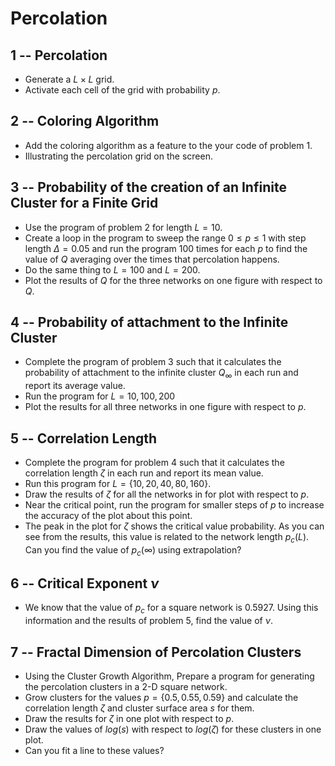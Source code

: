 # Percolation

## 1 -- Percolation
- Generate a $L \times L$ grid.
- Activate each cell of the grid with probability $p$.

## 2 -- Coloring Algorithm
- Add the coloring algorithm as a feature to the your code of problem 1.
- Illustrating the percolation grid on the screen.

## 3 -- Probability of the creation of an Infinite Cluster for a Finite Grid
- Use the program of problem 2 for length $L = 10$.
- Create a loop in the program to sweep the range $0 \le p \le 1$ with step length $\Delta = 0.05$ and 
run the program 100 times for each $p$ to find the value of $Q$ averaging over the times that percolation happens.
- Do the same thing to $L=100$ and $L=200$.
- Plot the results of $Q$ for the three networks on one figure with respect to $Q$.

## 4 -- Probability of attachment to the Infinite Cluster
- Complete the program of problem 3 such that it calculates the probability of attachment to the 
infinite cluster $Q_{\infty}$ in each run and report its average value.
- Run the program for $L = 10, 100, 200$ 
- Plot the results for all three networks in one figure with respect to $p$.

## 5 -- Correlation Length
- Complete the program for problem 4 such that it calculates the correlation length $\zeta$ in each run 
and report its mean value.
- Run this program for $L = \{10, 20, 40, 80, 160\}$.
- Draw the results of $\zeta$ for all the networks in for plot with respect to $p$.
- Near the critical point, run the program for smaller steps of $p$ to increase the accuracy of the plot about this point.
- The peak in the plot for $\zeta$ shows the critical value probability. As you can see from the results, this value is related
to the network length $p_c(L)$. Can you find the value of $p_c(\infty)$ using extrapolation?

## 6 -- Critical Exponent $\nu$
- We know that the value of $p_c$ for a square network is 0.5927. Using this information and the results of problem 5, find the value of $\nu$.

## 7 -- Fractal Dimension of Percolation Clusters
- Using the Cluster Growth Algorithm, Prepare a program for generating the percolation clusters in a 2-D square network.
- Grow clusters for the values $p = \{0.5, 0.55, 0.59\}$ and calculate the correlation length $\zeta$ and cluster surface area $s$ for them.
- Draw the results for $\zeta$ in one plot with respect to $p$.
- Draw the values of $log(s)$ with respect to $log(\zeta)$ for these clusters in one plot.
- Can you fit a line to these values?
